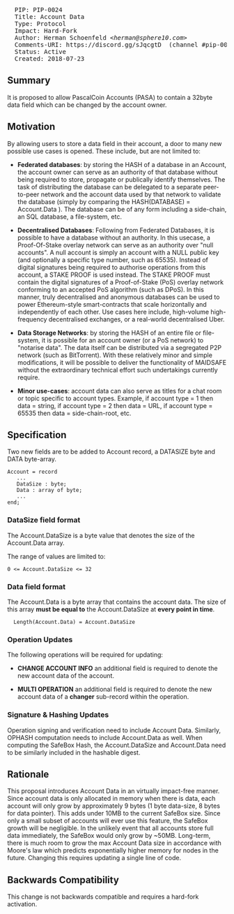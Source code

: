 <pre>
  PIP: PIP-0024
  Title: Account Data
  Type: Protocol
  Impact: Hard-Fork
  Author: Herman Schoenfeld <i>&lt;herman@sphere10.com&gt;</i>
  Comments-URI: https://discord.gg/sJqcgtD  (channel #pip-0023)
  Status: Active
  Created: 2018-07-23
</pre>

## Summary

It is proposed to allow PascalCoin Accounts (PASA) to contain a 32byte data field which can be changed by the account owner. 

## Motivation

By allowing users to store a data field in their account, a door to many new possible use cases is opened. These include, but are not limited to:

- **Federated databases**: by storing the HASH of a database in an Account, the account owner can serve as an authority of that database without being required to store, propagate or publically identify themselves. The task of distributing the database can be delegated to a separate peer-to-peer network and the account data used by that network to validate the database (simply by comparing the HASH(DATABASE) = Account.Data ). The database can be of any form including a side-chain, an SQL database, a file-system, etc. 

- **Decentralised Databases**: Following from Federated Databases, it is possible to have a database without an authority. In this usecase, a Proof-Of-Stake overlay network can serve as an authority over "null accounts". A null account is simply an account with a NULL public key (and optionally a specific type number, such as 65535). Instead of digital signatures being 
required to authorise operations from this account, a STAKE PROOF is used instead. The STAKE PROOF must contain the digital signatures of a Proof-of-Stake (PoS) overlay network conforming to an accepted PoS algorithm (such as DPoS). In this manner, truly decentralised and anonymous databases can be used to power Ethereum-style smart-contracts that scale horizontally and independently of each other.  Use cases here include, high-volume high-frequency decentralised exchanges, or a real-world decentralised Uber.

- **Data Storage Networks**: by storing the HASH of an entire file or file-system, it is possible for an account owner (or a PoS network) to "notarise data". The data itself can be distributed via a segregated P2P network (such as BitTorrent). With these relatively minor and simple modifications, it will be possible to deliver the functionality of MAIDSAFE without the extraordinary technical effort such undertakings currently require.

- **Minor use-cases**: account data can also serve as titles for a chat room or topic specific to account types. Example, if account type = 1 then data = string, if account type = 2 then data = URL, if account type = 65535 then data = side-chain-root, etc.

## Specification

Two new fields are to be added to Account record, a DATASIZE byte and DATA byte-array.

```
Account = record
   ...
   DataSize : byte;
   Data : array of byte;
   ...
end;
```

### DataSize field format

The Account.DataSize is a byte value that denotes the size of the Account.Data array. 

The range of values are limited to:

```
0 <= Account.DataSize <= 32
```

### Data field format

The Account.Data is a byte array that contains the account data.  The size of this array **must be equal to** the Account.DataSize at **every point in time**.

```
  Length(Account.Data) = Account.DataSize
```

### Operation Updates

The following operations will be required for updating:

- **CHANGE ACCOUNT INFO** an additional field is required to denote the new account data of the account.

- **MULTI OPERATION** an additional field is required to denote the new account data of a **changer** sub-record within the operation.

### Signature & Hashing Updates

Operation signing and verification need to include Account Data. Similarly, OPHASH computation needs to include Account.Data as well. When computing the SafeBox Hash, the Account.DataSize and Account.Data need to be similarly included in the hashable digest.

## Rationale

This proposal introduces Account Data in an virtually impact-free manner. Since account data is only allocated in memory when there is data, each account will only grow by approximately 9 bytes (1 byte data-size, 8 bytes for data pointer). This adds under 10MB to the current SafeBox size. Since only a small subset of accounts will ever use this feature, the SafeBox growth will be negligible. In the unlikely event that all accounts store full data immediately, the SafeBox would only grow by ~50MB. Long-term, there is much room to grow the max Account Data size in accordance with Moore's law which predicts exponentially higher memory for nodes in the future. Changing this requires updating a single line of code.

## Backwards Compatibility

This change is not backwards compatible and requires a hard-fork activation.